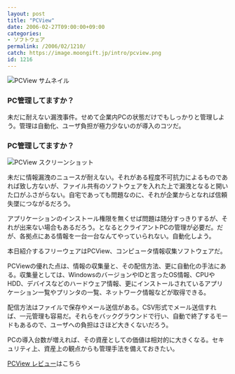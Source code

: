 ```yaml
---
layout: post
title: "PCView"
date: 2006-02-27T09:00:00+09:00
categories:
- ソフトウェア
permalink: /2006/02/1210/
catch: https://image.moongift.jp/intro/pcview.png
id: 1216
---
```

 ![PCView サムネイル](https://image.moongift.jp/intro/pcview.t.png "PCView サムネイル")
  

### PC管理してますか？
  
未だに耐えない漏洩事件。せめて企業内PCの状態だけでもしっかりと管理しよう。管理は自動化、ユーザ負担が極力少ないのが導入のコツだ。  
<!--more-->  

### PC管理してますか？
  

![PCView スクリーンショット](https://image.moongift.jp/intro/pcview.png "PCView スクリーンショット")

  

未だに情報漏洩のニュースが耐えない。それがある程度不可抗力によるものであれば致し方ないが、ファイル共有のソフトウェアを入れた上で漏洩となると開いた口がふさがらない。自宅であっても問題なのに、それが企業からとなれば信頼失墜につながるだろう。

  

アプリケーションのインストール権限を無くせば問題は随分すっきりするが、それが出来ない場合もあるだろう。となるとクライアントPCの管理が必要だ。だが、各拠点にある情報を一台一台なんてやっていられない。自動化しよう。

  

本日紹介するフリーウェアはPCView、コンピュータ情報収集ソフトウェアだ。

  

PCViewの優れた点は、情報の収集量と、その配信方法、更に自動化の手法にある。収集量としては、WindowsのバージョンやIDと言ったOS情報、CPUやHDD、デバイスなどのハードウェア情報、更にインストールされているアプリケーション一覧やプリンタの一覧、ネットワーク情報などが取得できる。

  

配信方法はファイルで保存やメール送信がある。CSV形式でメール送信すれば、一元管理も容易だ。それらをバックグラウンドで行い、自動で終了するモードもあるので、ユーザへの負担はさほど大きくないだろう。

  

PCの導入台数が増えれば、その資産としての価値は相対的に大きくなる。セキュリティ上、資産上の観点からも管理手法を備えておきたい。

  

[PCView レビュー](http://fw.moongift.jp/review/i-1220.html)はこちら

